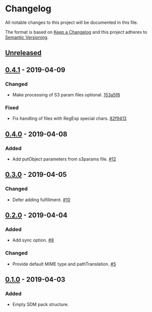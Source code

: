 # Changelog

All notable changes to this project will be documented in this file.

The format is based on [Keep a Changelog](http://keepachangelog.com/)
and this project adheres to [Semantic Versioning](http://semver.org/).

## [Unreleased](https://github.com/atomist/sdm-pack-seed/compare/0.4.1...HEAD)

## [0.4.1](https://github.com/atomist/sdm-pack-seed/compare/0.4.0...0.4.1) - 2019-04-09

### Changed

-   Make processing of S3 param files optional. [153a5f8](https://github.com/atomist/sdm-pack-s3/commit/153a5f8cc3f1a5ffcae71bc9dd287119fff3f493)

### Fixed

-   Fix handling of files with RegExp special chars. [82f9413](https://github.com/atomist/sdm-pack-s3/commit/82f94131fd66e06ed409f8696d2325a1e88e3736)

## [0.4.0](https://github.com/atomist/sdm-pack-seed/compare/0.3.0...0.4.0) - 2019-04-08

### Added

-   Add putObject parameters from s3params file. [#12](https://github.com/atomist/sdm-pack-s3/issues/12)

## [0.3.0](https://github.com/atomist/sdm-pack-seed/compare/0.2.0...0.3.0) - 2019-04-05

### Changed

-   Defer adding fulfillment. [#10](https://github.com/atomist/sdm-pack-s3/issues/10)

## [0.2.0](https://github.com/atomist/sdm-pack-seed/compare/0.1.0...0.2.0) - 2019-04-04

### Added

-   Add sync option. [#8](https://github.com/atomist/sdm-pack-s3/issues/8)

### Changed

-   Provide default MIME type and pathTranslation. [#5](https://github.com/atomist/sdm-pack-s3/issues/5)

## [0.1.0](https://github.com/atomist/sdm-pack-seed/tree/0.1.0) - 2019-04-03

### Added

-   Empty SDM pack structure.

